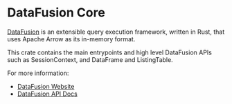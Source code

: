<!---
  Licensed to the Apache Software Foundation (ASF) under one
  or more contributor license agreements.  See the NOTICE file
  distributed with this work for additional information
  regarding copyright ownership.  The ASF licenses this file
  to you under the Apache License, Version 2.0 (the
  "License"); you may not use this file except in compliance
  with the License.  You may obtain a copy of the License at

    http://www.apache.org/licenses/LICENSE-2.0

  Unless required by applicable law or agreed to in writing,
  software distributed under the License is distributed on an
  "AS IS" BASIS, WITHOUT WARRANTIES OR CONDITIONS OF ANY
  KIND, either express or implied.  See the License for the
  specific language governing permissions and limitations
  under the License.
-->

# DataFusion Core

[DataFusion][df] is an extensible query execution framework, written in Rust,
that uses Apache Arrow as its in-memory format.

This crate contains the main entrypoints and high level DataFusion APIs such as
SessionContext, and DataFrame and ListingTable.

For more information:
* [DataFusion Website](https://arrow.apache.org/datafusion)
* [DataFusion API Docs](https://docs.rs/datafusion/latest/datafusion/)

[df]: https://arrow.apache.org/datafusion
